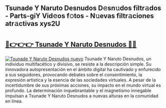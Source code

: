 ## Tsunade Y Naruto Desnudos D𝚎sn𝚞dos filtr𝚊dos - Parts-giY Vid𝚎os f𝚘tos - N𝚞evas filtr𝚊ciones atr𝚊ctivas xys2U

# <h2><a href="http://mb2k5fb.tromn.icu/?c=Tsunade+Y+Naruto+Desnudos">🔗👉👉👉 Tsunade Y Naruto Desnudos 🔗🔗</a></h2>

[![Tsunade Y Naruto Desnudos nuevo](https://i.imgur.com/pEAQMta.gif)](http://mb2k5fb.tromn.icu/?c=Tsunade+Y+Naruto+Desnudos)
Tsunade Y Naruto Desnudos, un individuo multifacético y divisivo, se resiste a la descripción simple. Su innovadora autopresentación en el ámbito digital ha cautivado y enfurecido a sus seguidores, provocando debates sobre el consentimiento, la expresión artística y la esencia de las sociedades virtuales. A pesar de la incertidumbre de sus próximas acciones, su impacto en el mundo virtual es profundo. La determinación inquebrantable y el magnetismo innegable impulsan a Tsunade Y Naruto Desnudos a nuevas alturas en la comunidad en línea.
